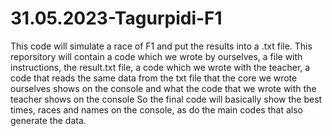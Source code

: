# 31.05.2023-Tagurpidi-F1

This code will simulate a race of F1 and put the results into a .txt file.
This reporsitory will contain a code which we wrote by ourselves, a file with instructions, the result.txt file, a code which we wrote with the teacher, a code that reads the same data from the txt file that the core we wrote ourselves shows on the console and what the code that we wrote with the teacher shows on the console
So the final code will basically show the best times, races and names on the console, as do the main codes that also generate the data.
